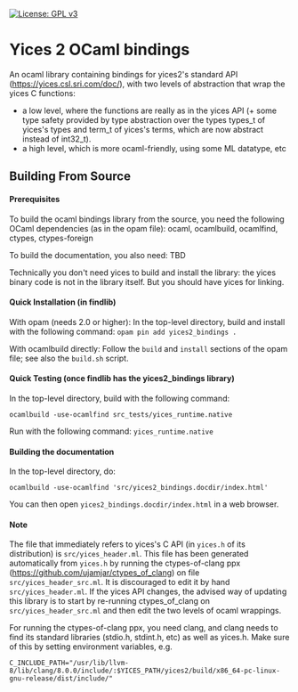 [![License: GPL v3](https://img.shields.io/badge/License-GPLv3-blue.svg)](https://www.gnu.org/licenses/gpl-3.0)

# Yices 2 OCaml bindings

An ocaml library containing bindings for yices2's standard API (https://yices.csl.sri.com/doc/), with two levels of abstraction that wrap the yices C functions:
- a low level, where the functions are really as in the yices API
(+ some type safety provided by type abstraction over the types types_t of yices's types and term_t of yices's terms, which are now abstract instead of int32_t).
- a high level, which is more ocaml-friendly, using some ML datatype, etc

## Building From Source

#### Prerequisites

To build the ocaml bindings library from the source, you need the following OCaml dependencies (as in the opam file): ocaml, ocamlbuild, ocamlfind, ctypes, ctypes-foreign

To build the documentation, you also need: TBD

Technically you don't need yices to build and install the library: the yices binary code is not in the library itself.
But you should have yices for linking.

#### Quick Installation (in findlib)

With opam (needs 2.0 or higher):
In the top-level directory, build and install with the following command:
```opam pin add yices2_bindings .```

With ocamlbuild directly:
Follow the `build` and `install` sections of the opam file; see also the `build.sh` script.

#### Quick Testing (once findlib has the yices2_bindings library)

In the top-level directory, build with the following command:
```
ocamlbuild -use-ocamlfind src_tests/yices_runtime.native
```

Run with the following command:
```yices_runtime.native```


#### Building the documentation

In the top-level directory, do:
```
ocamlbuild -use-ocamlfind 'src/yices2_bindings.docdir/index.html'
```
You can then open `yices2_bindings.docdir/index.html` in a web browser.


#### Note

The file that immediately refers to yices's C API (in `yices.h` of its distribution) is `src/yices_header.ml`.
This file has been generated automatically from `yices.h` by running the ctypes-of-clang ppx (https://github.com/ujamjar/ctypes_of_clang) on file `src/yices_header_src.ml`.
It is discouraged to edit it by hand `src/yices_header.ml`. If the yices API changes, the advised way of updating this library is to start by re-running ctypes_of_clang on `src/yices_header_src.ml` and then edit the two levels of ocaml wrappings.

For running the ctypes-of-clang ppx, you need clang, and clang needs to find its standard libraries (stdio.h, stdint.h, etc) as well as yices.h.
Make sure of this by setting environment variables, e.g.
```
C_INCLUDE_PATH="/usr/lib/llvm-8/lib/clang/8.0.0/include/:$YICES_PATH/yices2/build/x86_64-pc-linux-gnu-release/dist/include/"
```
